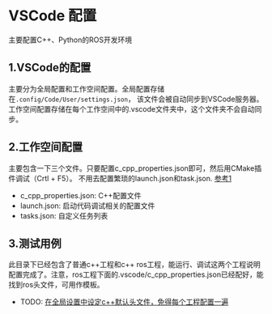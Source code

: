 # VSCode 配置

主要配置C++、Python的ROS开发环境

## 1.VSCode的配置

主要分为全局配置和工作空间配置。全局配置存储在`.config/Code/User/settings.json`， 该文件会被自动同步到VSCode服务器。工作空间配置存储在每个工作空间中的.vscode文件夹中，这个文件夹不会自动同步。

## 2.工作空间配置

主要包含一下三个文件。只要配置c_cpp_properties.json即可，然后用CMake插件调试（Crtl + F5）。 不用去配置繁琐的launch.json和task.json. [参考1](https://www.guyuehome.com/20977)
* c_cpp_properties.json: C++配置文件
* launch.json: 启动代码调试相关的配置文件
* tasks.json: 自定义任务列表

## 3.测试用例

此目录下已经包含了普通c++工程和c++ ros工程，能运行、调试这两个工程说明配置完成了。注意，ros工程下面的.vscode/c_cpp_properties.json已经配好，能找到ros头文件，可用作模板。

* TODO: [在全局设置中设定c++默认头文件，免得每个工程配置一遍](https://blog.csdn.net/wbvalid/article/details/115001149)